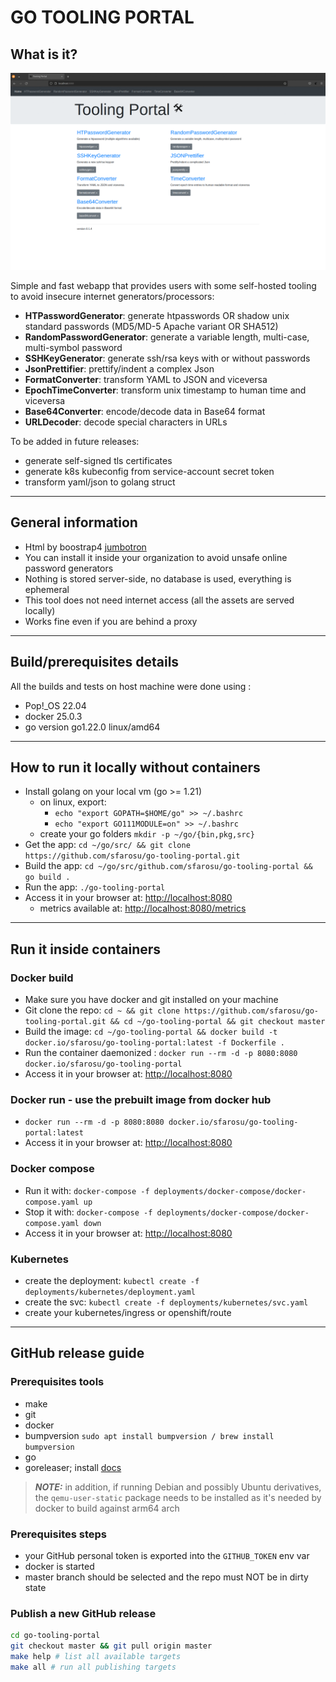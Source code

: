 # GO TOOLING PORTAL

## What is it?

![Dashboard](web/assets/custom/img/preview.gif "Dashboard")

Simple and fast webapp that provides users with some self-hosted tooling to avoid insecure internet generators/processors:

- **HTPasswordGenerator**: generate htpasswords OR shadow unix standard passwords (MD5/MD-5 Apache variant OR SHA512)
- **RandomPasswordGenerator**: generate a variable length, multi-case, multi-symbol password
- **SSHKeyGenerator**: generate ssh/rsa keys with or without passwords
- **JsonPrettifier**: prettify/indent a complex Json
- **FormatConverter**: transform YAML to JSON and viceversa
- **EpochTimeConverter**: transform unix timestamp to human time and viceversa
- **Base64Converter**: encode/decode data in Base64 format
- **URLDecoder**: decode special characters in URLs

To be added in future releases:

- generate self-signed tls certificates
- generate k8s kubeconfig from service-account secret token
- transform yaml/json to golang struct

___

## General information

- Html by boostrap4 [jumbotron](https://getbootstrap.com/docs/4.0/examples/jumbotron)
- You can install it inside your organization to avoid unsafe online password generators
- Nothing is stored server-side, no database is used, everything is ephemeral
- This tool does not need internet access (all the assets are served locally)
- Works fine even if you are behind a proxy

___

## Build/prerequisites details

All the builds and tests on host machine were done using :

- Pop!_OS 22.04
- docker 25.0.3
- go version go1.22.0 linux/amd64

___

## How to run it locally without containers

- Install golang on your local vm (go >= 1.21)
    - on linux, export:
      - `echo "export GOPATH=$HOME/go" >> ~/.bashrc`
      - `echo "export GO111MODULE=on" >> ~/.bashrc`
    - create your go folders `mkdir -p ~/go/{bin,pkg,src}`
- Get the app: `cd ~/go/src/ && git clone https://github.com/sfarosu/go-tooling-portal.git`
- Build the app: `cd ~/go/src/github.com/sfarosu/go-tooling-portal && go build .`
- Run the app: `./go-tooling-portal`
- Access it in your browser at: [http://localhost:8080](http://localhost:8080)
  - metrics available at: [http://localhost:8080/metrics](http://localhost:8080/metrics)

___

## Run it inside containers

### Docker build

- Make sure you have docker and git installed on your machine
- Git clone the repo: `cd ~ && git clone https://github.com/sfarosu/go-tooling-portal.git && cd ~/go-tooling-portal && git checkout master`
- Build the image: `cd ~/go-tooling-portal && docker build -t docker.io/sfarosu/go-tooling-portal:latest -f Dockerfile .`
- Run the container daemonized : `docker run --rm -d -p 8080:8080 docker.io/sfarosu/go-tooling-portal`
- Access it in your browser at: [http://localhost:8080](http://localhost:8080)

### Docker run - use the prebuilt image from docker hub

- `docker run --rm -d -p 8080:8080 docker.io/sfarosu/go-tooling-portal:latest`
- Access it in your browser at: [http://localhost:8080](http://localhost:8080)

### Docker compose

- Run it with: `docker-compose -f deployments/docker-compose/docker-compose.yaml up`
- Stop it with: `docker-compose -f deployments/docker-compose/docker-compose.yaml down`
- Access it in your browser at: [http://localhost:8080](http://localhost:8080)

### Kubernetes

- create the deployment: `kubectl create -f deployments/kubernetes/deployment.yaml`
- create the svc: `kubectl create -f deployments/kubernetes/svc.yaml`
- create your kubernetes/ingress or openshift/route

___

## GitHub release guide

### Prerequisites tools

- make
- git
- docker
- bumpversion `sudo apt install bumpversion / brew install bumpversion`
- go
- goreleaser; install [docs](https://goreleaser.com/install/)

> **_NOTE:_** in addition, if running Debian and possibly Ubuntu derivatives, the `qemu-user-static` package needs to be installed as it's needed by docker to build against arm64 arch

### Prerequisites steps

- your GitHub personal token is exported into the `GITHUB_TOKEN` env var
- docker is started
- master branch should be selected and the repo must NOT be in dirty state

### Publish a new GitHub release

```bash
cd go-tooling-portal
git checkout master && git pull origin master
make help # list all available targets
make all # run all publishing targets
```
